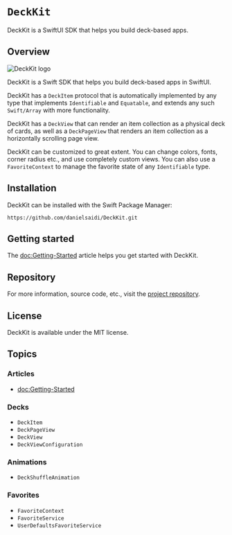 # ``DeckKit``

DeckKit is a SwiftUI SDK that helps you build deck-based apps.



## Overview

![DeckKit logo](Logo.png)

DeckKit is a Swift SDK that helps you build deck-based apps in SwiftUI.

DeckKit has a ``DeckItem`` protocol that is automatically implemented by any type that implements `Identifiable` and `Equatable`, and extends any such ``Swift/Array`` with more functionality.

DeckKit has a ``DeckView`` that can render an item collection as a physical deck of cards, as well as a ``DeckPageView`` that renders an item collection as a horizontally scrolling page view.

DeckKit can be customized to great extent. You can change colors, fonts, corner radius etc., and use completely custom views. You can also use a ``FavoriteContext`` to manage the favorite state of any `Identifiable` type.



## Installation

DeckKit can be installed with the Swift Package Manager:

```
https://github.com/danielsaidi/DeckKit.git
```



## Getting started

The <doc:Getting-Started> article helps you get started with DeckKit.



## Repository

For more information, source code, etc., visit the [project repository](https://github.com/danielsaidi/DeckKit).



## License

DeckKit is available under the MIT license.



## Topics

### Articles

- <doc:Getting-Started>

### Decks

- ``DeckItem``
- ``DeckPageView``
- ``DeckView``
- ``DeckViewConfiguration``

### Animations

- ``DeckShuffleAnimation``

### Favorites

- ``FavoriteContext``
- ``FavoriteService``
- ``UserDefaultsFavoriteService``
